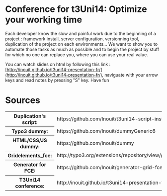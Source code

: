 Conference for t3Uni14: Optimize your working time
===================================================

Each developer know the slow and painful work due to the beginning of a project : framework install, server configuration, versionning tool, duplication of the project on each environments...
We want to show you to automate those tasks as much as possible and to begin the project by stuff for which no one can replace you, where you can use your real value.

You can watch slides on html by following this link : [http://inouit.github.io/t3uni14-presentation-fr/](http://inouit.github.io/t3uni14-presentation-fr/),
naviguate with your arrow keys and read notes by pressing "S" key.
Have fun

# Sources


<table class="sources marginBottom">
  <tr>
    <th>Duplication's script:</th>
    <td>https://github.com/Inouit/t3uni14-script-install</td>
  </tr>
  <tr>
    <th>Typo3 dummy:</th>
    <td>https://github.com/Inouit/dummyGeneric6</td>
  </tr>
  <tr>
    <th>HTML/CSS/JS dummy:</th>
    <td>https://github.com/Inouit/dummy</td>
  </tr>
  <tr>
    <th>Gridelements_fce:</th>
    <td>http://typo3.org/extensions/repository/view/gridelements_fce</td>
  </tr>
  <tr>
    <th>Generator for FCE:</th>
    <td>https://github.com/Inouit/generator-grid-fce</td>
  </tr>
  <tr>
    <th>T3Uni14 conference:</th>
    <td>http://inouit.github.io/t3uni14-presentation-fr/</td>
  </tr>
</table>
